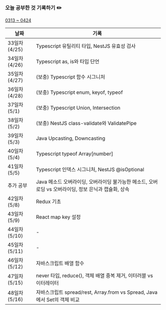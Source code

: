 ### 오늘 공부한 것 기록하기 ✏️
[0313 ~ 0424](https://github.com/techeer-TIL-group/yu-heejin/blob/main/Log/0313-0424.md)

| 날짜 | 기록 |
| --- | --- |
| 33일차 (4/25) | Typescript 유틸리티 타입, NestJS 유효성 검사 |
| 34일차 (4/26) | Typescript as, is와 타입 단언 |
| 35일차 (4/27) | (보충) Typescript 함수 시그니처 |
| 36일차 (4/28) | (보충) Typescript enum, keyof, typeof |
| 37일차 (5/1) | (보충) Typescript Union, Intersection |
| 38일차 (5/2) | (보충) NestJS class-validate와 ValidatePipe |
| 39일차 (5/3) | Java Upcasting, Downcasting |
| 40일차 (5/4) | Typescript typeof Array[number] |
| 41일차 (5/5) | Typescript 인덱스 시그니처, NestJS @isOptional |
| 추가 공부 | Java 메소드 오버라이딩, 오버라이딩 불가능한 메소드, 오버로딩 vs 오버라이딩, 정보 은닉과 캡슐화, 상속 |
| 42일차 (5/8) | Redux 기초 |
| 43일차 (5/9) | React map key 설정 |
| 44일차 (5/10) | - |
| 45일차 (5/11) | - |
| 46일차 (5/12) | 자바스크립트 배열 함수 |
| 47일차 (5/15) | never 타입, reduce(), 객체 배열 중복 제거, 이터러블 vs 이터레이터 |
| 48일차 (5/16) | 자바스크립트 spread/rest, Array.from vs Spread, Java에서 Set의 객체 비교 |